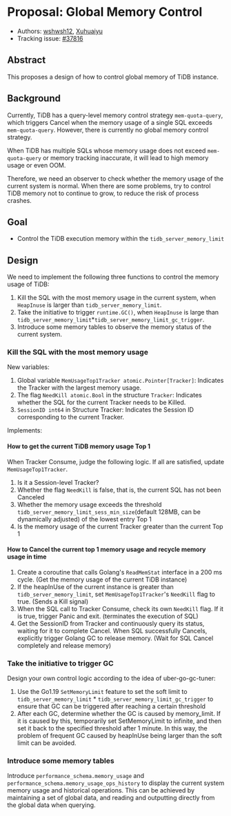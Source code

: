 # Proposal: Global Memory Control

* Authors: [wshwsh12](https://github.com/wshwsh12), [Xuhuaiyu](https://github.com/Xuhuaiyu)
* Tracking issue: [#37816](https://github.com/pingcap/tidb/issues/37816)

## Abstract

This proposes a design of how to control global memory of TiDB instance.

## Background

Currently, TiDB has a query-level memory control strategy `mem-quota-query`, which triggers Cancel when the memory usage of a single SQL exceeds `mem-quota-query`. However, there is currently no global memory control strategy. 

When TiDB has multiple SQLs whose memory usage does not exceed `mem-quota-query` or memory tracking inaccurate, it will lead to high memory usage or even OOM. 

Therefore, we need an observer to check whether the memory usage of the current system is normal. When there are some problems, try to control TiDB memory not to continue to grow, to reduce the risk of process crashes.

## Goal

- Control the TiDB execution memory within the `tidb_server_memory_limit`

## Design

We need to implement the following three functions to control the memory usage of TiDB:
1. Kill the SQL with the most memory usage in the current system, when `HeapInuse` is larger than `tidb_server_memory_limit`.
2. Take the initiative to trigger `runtime.GC()`, when `HeapInuse` is large than `tidb_server_memory_limit`*`tidb_server_memory_limit_gc_trigger`.
3. Introduce some memory tables to observe the memory status of the current system.

### Kill the SQL with the most memory usage

New variables:
1. Global variable `MemUsageTop1Tracker atomic.Pointer[Tracker]`: Indicates the Tracker with the largest memory usage.
2. The flag `NeedKill atomic.Bool` in the structure `Tracker`: Indicates whether the SQL for the current Tracker needs to be Killed.
3. `SessionID int64` in Structure Tracker: Indicates the Session ID corresponding to the current Tracker.

Implements:

#### How to get the current TiDB memory usage Top 1
When Tracker Consume, judge the following logic. If all are satisfied, update `MemUsageTop1Tracker`.
1. Is it a Session-level Tracker?
2. Whether the flag `NeedKill` is false, that is, the current SQL has not been Canceled
3. Whether the memory usage exceeds the threshold `tidb_server_memory_limit_sess_min_size`(default 128MB, can be dynamically adjusted) of the lowest entry Top 1 
4. Is the memory usage of the current Tracker greater than the current Top 1

#### How to Cancel the current top 1 memory usage and recycle memory usage in time
1. Create a coroutine that calls Golang's `ReadMemStat` interface in a 200 ms cycle. (Get the memory usage of the current TiDB instance)
2. If the heapInUse of the current instance is greater than `tidb_server_memory_limit`, set `MemUsageTop1Tracker`'s `NeedKill` flag to true. (Sends a Kill signal)
3. When the SQL call to Tracker Consume, check its own `NeedKill` flag. If it is true, trigger Panic and exit. (terminates the execution of SQL)
4. Get the SessionID from Tracker and continuously query its status, waiting for it to complete Cancel. When SQL successfully Cancels, explicitly trigger Golang GC to release memory. (Wait for SQL Cancel completely and release memory)

### Take the initiative to trigger GC

Design your own control logic according to the idea of uber-go-gc-tuner:
1. Use the Go1.19 `SetMemoryLimit` feature to set the soft limit to `tidb_server_memory_limit` * `tidb_server_memory_limit_gc_trigger` to ensure that GC can be triggered after reaching a certain threshold
2. After each GC, determine whether the GC is caused by memory_limit. If it is caused by this, temporarily set SetMemoryLimit to infinite, and then set it back to the specified threshold after 1 minute. In this way, the problem of frequent GC caused by heapInUse being larger than the soft limit can be avoided.

### Introduce some memory tables

Introduce `performance_schema.memory_usage` and `performance_schema.memory_usage_ops_history` to display the current system memory usage and historical operations.
This can be achieved by maintaining a set of global data, and reading and outputting directly from the global data when querying.

## 
